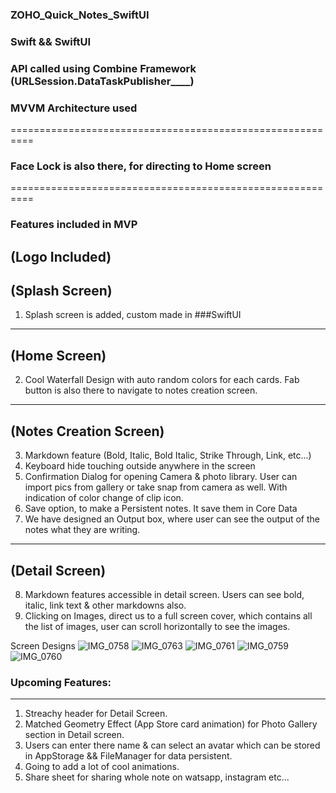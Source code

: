 ### ZOHO_Quick_Notes_SwiftUI

### Swift && SwiftUI

### API called using Combine Framework (URLSession.DataTaskPublisher____)
### MVVM Architecture used
==========================================================
### Face Lock is also there, for directing to Home screen 
==========================================================

### Features included in MVP

## (Logo Included)
## (Splash Screen)
1. Splash screen is added, custom made in ###SwiftUI
----------------------------------------------------------------------------------------------------------------
## (Home Screen)
2. Cool Waterfall Design with auto random colors for each cards. Fab button is also there to navigate to notes creation screen.
----------------------------------------------------------------------------------------------------------------
## (Notes Creation Screen)
3. Markdown feature (Bold, Italic, Bold Italic, Strike Through, Link, etc...)
4. Keyboard hide touching outside anywhere in the screen
5. Confirmation Dialog for opening Camera & photo library. User can import pics from gallery or take snap from camera as well. With indication of color change of clip icon.
6. Save option, to make a Persistent notes. It save them in Core Data
7. We have designed an Output box, where user can see the output of the notes what they are writing.
----------------------------------------------------------------------------------------------------------------
## (Detail Screen)
8. Markdown features accessible in detail screen. Users can see bold, italic, link text & other markdowns also.   
9. Clicking on Images, direct us to a full screen cover, which contains all the list of images, user can scroll horizontally to see the images.

Screen Designs
![IMG_0758](https://user-images.githubusercontent.com/43451046/190100988-1a606e24-d456-4203-8482-1fbf994adbc8.PNG)
![IMG_0763](https://user-images.githubusercontent.com/43451046/190101012-88c8684b-242a-483f-ba0d-eaccdf408000.PNG)
![IMG_0761](https://user-images.githubusercontent.com/43451046/190101035-a8db0cb7-04be-4f4b-8cbf-21ffd18f4531.PNG)
![IMG_0759](https://user-images.githubusercontent.com/43451046/190101091-8bd23e50-1526-4bc9-8e0e-d513a6239f5b.PNG)
![IMG_0760](https://user-images.githubusercontent.com/43451046/190101114-e2422a9b-f9ea-494e-823f-70e7128f3d7b.PNG)


### Upcoming Features:
-------------------------
1. Streachy header for Detail Screen.
2. Matched Geometry Effect (App Store card animation) for Photo Gallery section in Detail screen.
3. Users can enter there name & can select an avatar which can be stored in AppStorage && FileManager for data persistent.
4. Going to add a lot of cool animations.
5. Share sheet for sharing whole note on watsapp, instagram etc...





